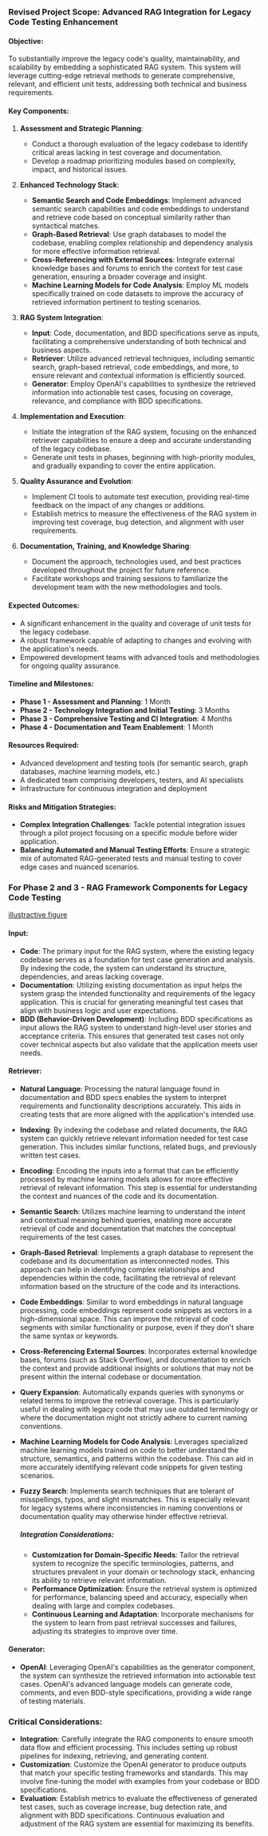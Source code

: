 ### Revised Project Scope: Advanced RAG Integration for Legacy Code Testing Enhancement

#### Objective:
To substantially improve the legacy code's quality, maintainability, and scalability by embedding a sophisticated RAG system. This system will leverage cutting-edge retrieval methods to generate comprehensive, relevant, and efficient unit tests, addressing both technical and business requirements.

#### Key Components:

1. **Assessment and Strategic Planning**:
   - Conduct a thorough evaluation of the legacy codebase to identify critical areas lacking in test coverage and documentation.
   - Develop a roadmap prioritizing modules based on complexity, impact, and historical issues.

2. **Enhanced Technology Stack**:
   - **Semantic Search and Code Embeddings**: Implement advanced semantic search capabilities and code embeddings to understand and retrieve code based on conceptual similarity rather than syntactical matches.
   - **Graph-Based Retrieval**: Use graph databases to model the codebase, enabling complex relationship and dependency analysis for more effective information retrieval.
   - **Cross-Referencing with External Sources**: Integrate external knowledge bases and forums to enrich the context for test case generation, ensuring a broader coverage and insight.
   - **Machine Learning Models for Code Analysis**: Employ ML models specifically trained on code datasets to improve the accuracy of retrieved information pertinent to testing scenarios.

3. **RAG System Integration**:
   - **Input**: Code, documentation, and BDD specifications serve as inputs, facilitating a comprehensive understanding of both technical and business aspects.
   - **Retriever**: Utilize advanced retrieval techniques, including semantic search, graph-based retrieval, code embeddings, and more, to ensure relevant and contextual information is efficiently sourced.
   - **Generator**: Employ OpenAI's capabilities to synthesize the retrieved information into actionable test cases, focusing on coverage, relevance, and compliance with BDD specifications.

4. **Implementation and Execution**:
   - Initiate the integration of the RAG system, focusing on the enhanced retriever capabilities to ensure a deep and accurate understanding of the legacy codebase.
   - Generate unit tests in phases, beginning with high-priority modules, and gradually expanding to cover the entire application.

5. **Quality Assurance and Evolution**:
   - Implement CI tools to automate test execution, providing real-time feedback on the impact of any changes or additions.
   - Establish metrics to measure the effectiveness of the RAG system in improving test coverage, bug detection, and alignment with user requirements.

6. **Documentation, Training, and Knowledge Sharing**:
   - Document the approach, technologies used, and best practices developed throughout the project for future reference.
   - Facilitate workshops and training sessions to familiarize the development team with the new methodologies and tools.

#### Expected Outcomes:
- A significant enhancement in the quality and coverage of unit tests for the legacy codebase.
- A robust framework capable of adapting to changes and evolving with the application's needs.
- Empowered development teams with advanced tools and methodologies for ongoing quality assurance.

#### Timeline and Milestones:
- **Phase 1 - Assessment and Planning**: 1 Month
- **Phase 2 - Technology Integration and Initial Testing**: 3 Months
- **Phase 3 - Comprehensive Testing and CI Integration**: 4 Months
- **Phase 4 - Documentation and Team Enablement**: 1 Month

#### Resources Required:
- Advanced development and testing tools (for semantic search, graph databases, machine learning models, etc.)
- A dedicated team comprising developers, testers, and AI specialists
- Infrastructure for continuous integration and deployment

#### Risks and Mitigation Strategies:
- **Complex Integration Challenges**: Tackle potential integration issues through a pilot project focusing on a specific module before wider application.
- **Balancing Automated and Manual Testing Efforts**: Ensure a strategic mix of automated RAG-generated tests and manual testing to cover edge cases and nuanced scenarios.

### For Phase 2 and 3 - RAG Framework Components for Legacy Code Testing

[illustractive figure](https://github.com/DOJO-Smart-Ways/fcamara/blob/java-backend-tests/detailed_rag_example.png)

#### Input:
- **Code**: The primary input for the RAG system, where the existing legacy codebase serves as a foundation for test case generation and analysis. By indexing the code, the system can understand its structure, dependencies, and areas lacking coverage.
- **Documentation**: Utilizing existing documentation as input helps the system grasp the intended functionality and requirements of the legacy application. This is crucial for generating meaningful test cases that align with business logic and user expectations.
- **BDD (Behavior-Driven Development)**: Including BDD specifications as input allows the RAG system to understand high-level user stories and acceptance criteria. This ensures that generated test cases not only cover technical aspects but also validate that the application meets user needs.

#### Retriever:
- **Natural Language**: Processing the natural language found in documentation and BDD specs enables the system to interpret requirements and functionality descriptions accurately. This aids in creating tests that are more aligned with the application's intended use.
- **Indexing**: By indexing the codebase and related documents, the RAG system can quickly retrieve relevant information needed for test case generation. This includes similar functions, related bugs, and previously written test cases.
- **Encoding**: Encoding the inputs into a format that can be efficiently processed by machine learning models allows for more effective retrieval of relevant information. This step is essential for understanding the context and nuances of the code and its documentation.
- **Semantic Search**: Utilizes machine learning to understand the intent and contextual meaning behind queries, enabling more accurate retrieval of code and documentation that matches the conceptual requirements of the test cases.
- **Graph-Based Retrieval**: Implements a graph database to represent the codebase and its documentation as interconnected nodes. This approach can help in identifying complex relationships and dependencies within the code, facilitating the retrieval of relevant information based on the structure of the code and its interactions.
- **Code Embeddings**: Similar to word embeddings in natural language processing, code embeddings represent code snippets as vectors in a high-dimensional space. This can improve the retrieval of code segments with similar functionality or purpose, even if they don't share the same syntax or keywords.
- **Cross-Referencing External Sources**: Incorporates external knowledge bases, forums (such as Stack Overflow), and documentation to enrich the context and provide additional insights or solutions that may not be present within the internal codebase or documentation.
- **Query Expansion**: Automatically expands queries with synonyms or related terms to improve the retrieval coverage. This is particularly useful in dealing with legacy code that may use outdated terminology or where the documentation might not strictly adhere to current naming conventions.
- **Machine Learning Models for Code Analysis**: Leverages specialized machine learning models trained on code to better understand the structure, semantics, and patterns within the codebase. This can aid in more accurately identifying relevant code snippets for given testing scenarios.
- **Fuzzy Search**: Implements search techniques that are tolerant of misspellings, typos, and slight mismatches. This is especially relevant for legacy systems where inconsistencies in naming conventions or documentation quality may otherwise hinder effective retrieval.

  ##### Integration Considerations:

  - **Customization for Domain-Specific Needs**: Tailor the retrieval system to recognize the specific terminologies, patterns, and structures prevalent in your domain or technology stack, enhancing its ability to retrieve relevant information.
  - **Performance Optimization**: Ensure the retrieval system is optimized for performance, balancing speed and accuracy, especially when dealing with large and complex codebases.
  - **Continuous Learning and Adaptation**: Incorporate mechanisms for the system to learn from past retrieval successes and failures, adjusting its strategies to improve over time.

#### Generator:
- **OpenAI**: Leveraging OpenAI's capabilities as the generator component, the system can synthesize the retrieved information into actionable test cases. OpenAI's advanced language models can generate code, comments, and even BDD-style specifications, providing a wide range of testing materials.

### Critical Considerations:
- **Integration**: Carefully integrate the RAG components to ensure smooth data flow and efficient processing. This includes setting up robust pipelines for indexing, retrieving, and generating content.
- **Customization**: Customize the OpenAI generator to produce outputs that match your specific testing frameworks and standards. This may involve fine-tuning the model with examples from your codebase or BDD specifications.
- **Evaluation**: Establish metrics to evaluate the effectiveness of generated test cases, such as coverage increase, bug detection rate, and alignment with BDD specifications. Continuous evaluation and adjustment of the RAG system are essential for maximizing its benefits.
